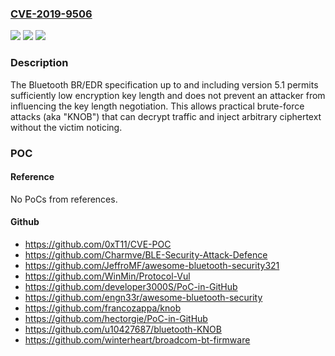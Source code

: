 ### [CVE-2019-9506](https://cve.mitre.org/cgi-bin/cvename.cgi?name=CVE-2019-9506)
![](https://img.shields.io/static/v1?label=Product&message=BR%2FEDR%20&color=blue)
![](https://img.shields.io/static/v1?label=Version&message=5.1%3C%3D%205.1%20&color=brighgreen)
![](https://img.shields.io/static/v1?label=Vulnerability&message=CWE-310%20Cryptographic%20Issues&color=brighgreen)

### Description

The Bluetooth BR/EDR specification up to and including version 5.1 permits sufficiently low encryption key length and does not prevent an attacker from influencing the key length negotiation. This allows practical brute-force attacks (aka "KNOB") that can decrypt traffic and inject arbitrary ciphertext without the victim noticing.

### POC

#### Reference
No PoCs from references.

#### Github
- https://github.com/0xT11/CVE-POC
- https://github.com/Charmve/BLE-Security-Attack-Defence
- https://github.com/JeffroMF/awesome-bluetooth-security321
- https://github.com/WinMin/Protocol-Vul
- https://github.com/developer3000S/PoC-in-GitHub
- https://github.com/engn33r/awesome-bluetooth-security
- https://github.com/francozappa/knob
- https://github.com/hectorgie/PoC-in-GitHub
- https://github.com/u10427687/bluetooth-KNOB
- https://github.com/winterheart/broadcom-bt-firmware

